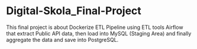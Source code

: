 # Digital-Skola_Final-Project

This final project is about Dockerize ETL Pipeline using ETL tools Airflow that extract
Public API data, then load into MySQL (Staging Area) and finally
aggregate the data and save into PostgreSQL.
